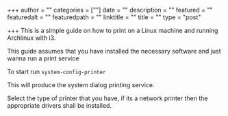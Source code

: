 +++
author = ""
categories = [""]
date = ""
description = ""
featured = ""
featuredalt = ""
featuredpath = ""
linktitle = ""
title = ""
type = "post"

+++
This is a simple guide on how to print on a Linux machine and running Archlinux with i3.

This guide assumes that you have installed the necessary software and just wanna run a print service

To start run `system-config-printer`

This will produce the system dialog printing service.

Select the type of printer that you have, if its a network printer then the appropriate drivers shall be installed.
